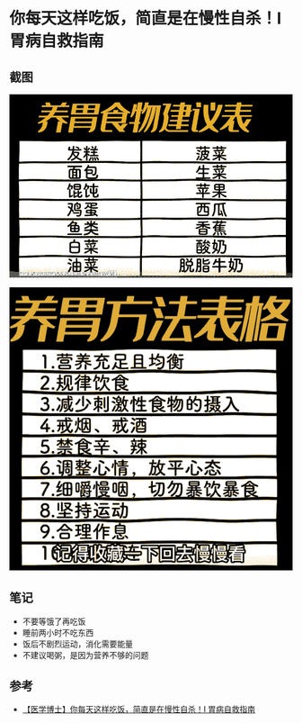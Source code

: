 # 你每天这样吃饭，简直是在慢性自杀！I 胃病自救指南

## 截图

![stomach_01.png](./images/stomach_01.png)

![stomach_02.png](./images/stomach_02.png)

## 笔记

* 不要等饿了再吃饭
* 睡前两小时不吃东西
* 饭后不剧烈运动，消化需要能量
* 不建议喝粥，是因为营养不够的问题

## 参考

* [【医学博士】你每天这样吃饭，简直是在慢性自杀！I 胃病自救指南](https://www.bilibili.com/video/BV1VM411N7qc/)
